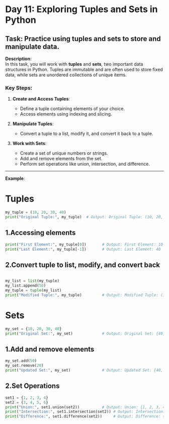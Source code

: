 # Day 11: Exploring Tuples and Sets in Python

## **Task**: Practice using tuples and sets to store and manipulate data.  

**Description**:  
In this task, you will work with **tuples** and **sets**, two important data structures in Python. Tuples are immutable and are often used to store fixed data, while sets are unordered collections of unique items.  

### **Key Steps**:  
1. **Create and Access Tuples**:  
   - Define a tuple containing elements of your choice.  
   - Access elements using indexing and slicing.  

2. **Manipulate Tuples**:  
   - Convert a tuple to a list, modify it, and convert it back to a tuple.  

3. **Work with Sets**:  
   - Create a set of unique numbers or strings.  
   - Add and remove elements from the set.  
   - Perform set operations like union, intersection, and difference.  

---

**Example**:  

# Tuples
```python
my_tuple = (10, 20, 30, 40)
print("Original Tuple:", my_tuple)  # Output: Original Tuple: (10, 20, 30, 40)
```

## 1.Accessing elements
```python
print("First Element:", my_tuple[0])       # Output: First Element: 10
print("Last Element:", my_tuple[-1])       # Output: Last Element: 40
```

## 2.Convert tuple to list, modify, and convert back
```python

my_list = list(my_tuple)
my_list.append(50)
my_tuple = tuple(my_list)
print("Modified Tuple:", my_tuple)         # Output: Modified Tuple: (10, 20, 30, 40, 50)
```

# Sets
```python
my_set = {10, 20, 30, 40}
print("Original Set:", my_set)             # Output: Original Set: {40, 10, 20, 30}
```

## 1.Add and remove elements
```python
my_set.add(50)
my_set.remove(20)
print("Updated Set:", my_set)              # Output: Updated Set: {40, 10, 50, 30}
```

## 2.Set Operations
```python
set1 = {1, 2, 3, 4}
set2 = {3, 4, 5, 6}
print("Union:", set1.union(set2))          # Output: Union: {1, 2, 3, 4, 5, 6}
print("Intersection:", set1.intersection(set2)) # Output: Intersection: {3, 4}
print("Difference:", set1.difference(set2))     # Output: Difference: {1, 2}
```
